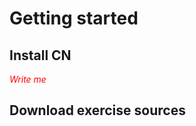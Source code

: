 # Getting started

## Install CN

<span style="color:red">*Write me*</span>

## Download exercise sources

